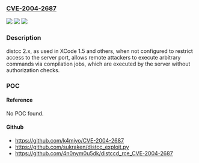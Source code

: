 ### [CVE-2004-2687](https://cve.mitre.org/cgi-bin/cvename.cgi?name=CVE-2004-2687)
![](https://img.shields.io/static/v1?label=Product&message=n%2Fa&color=blue)
![](https://img.shields.io/static/v1?label=Version&message=n%2Fa&color=blue)
![](https://img.shields.io/static/v1?label=Vulnerability&message=n%2Fa&color=brighgreen)

### Description

distcc 2.x, as used in XCode 1.5 and others, when not configured to restrict access to the server port, allows remote attackers to execute arbitrary commands via compilation jobs, which are executed by the server without authorization checks.

### POC

#### Reference
No POC found.

#### Github
- https://github.com/k4miyo/CVE-2004-2687
- https://github.com/sukraken/distcc_exploit.py
- https://github.com/4n0nym0u5dk/distccd_rce_CVE-2004-2687


